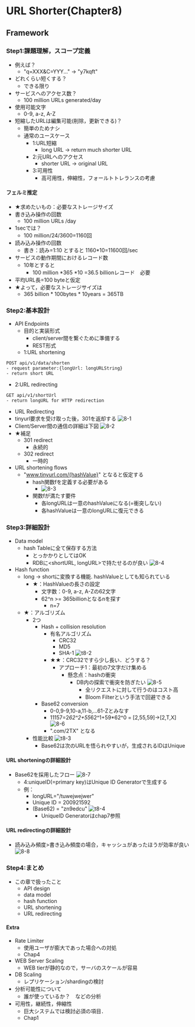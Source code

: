 # URL Shorter(Chapter8)
## Framework
### Step1:課題理解，スコープ定義
- 例えば？
  - "q=XXX&C=YYY..." -> "y7kqft"
- どれくらい短くする？
  - できる限り 
- サービスへのアクセス数？
  - 100 million URLs generated/day
- 使用可能文字
  - 0-9, a-z, A-Z
- 短縮したURLは編集可能(削除，更新できる)？
  - 簡単のためナシ
  - 通常のユースケース
    - 1:URL短縮
      - long URL -> return much shorter URL
    - 2:元URLへのアクセス
      - shorter URL -> original URL
    - 3:可用性
      - 高可用性，伸縮性，フォールトトレランスの考慮
#### フェルミ推定
- ★求めたいもの：必要なストレージサイズ
- 書き込み操作の回数
  - 100 million URLs /day
- 1secでは？
  - 100 million/24/3600=1160回
- 読み込み操作の回数
  - 書き：読み=1:10 とすると 1160*10=11600回/sec
- サービスの動作期間におけるレコード数
  - 10年とすると
    - 100 million *365 *10 =36.5 billionレコード　必要
- 平均URL長=100 byteと仮定
- ★よって，必要なストレージサイズは
  - 365 billion * 100bytes * 10years = 365TB 
### Step2:基本設計
- API Endpoints
  - 目的と実装形式
    - client/server間を繋ぐために準備する
    - REST形式
  - 1:URL shortening
```
POST api/v1/data/shorten
- request parameter:{longUrl: longURLString}
- return short URL
```
  - 2:URL redirecting
```
GET api/v1/shortUrl
- return longURL for HTTP redirection
```
- URL Redirecting
 - tinyurl要求を受け取った後，301を返却する
![8-1](https://github.com/melonoidz/system_design_note/assets/27326835/86ab0271-9ea1-4d0b-aae4-4ee815776844)
 - Client/Server間の通信の詳細は下図
![8-2](https://github.com/melonoidz/system_design_note/assets/27326835/6412e858-7074-4ecc-b96d-3d26e0997f0a)
 - ★補足
   - 301 redirect
     - 永続的
   - 302 redirect
     - 一時的
- URL shortening flows
  - "www.tinyurl.com/{hashValue}" となると仮定する
    - hash関数fを定義する必要がある
      - ![8-3](https://github.com/melonoidz/system_design_note/assets/27326835/fe6637cc-6b30-495b-b716-fea474a57eb7)
    - 関数fが満たす要件
      - 各longURLは一意のhashValueになる(=衝突しない)
      - 各hashValueは一意のlongURLに復元できる

### Step3:詳細設計
- Data model
  - hash Tableに全て保存する方法
    - とっかかりとしてはOK
    - RDBに<shortURL, longURL>で持たせるのが良い
![8-4](https://github.com/melonoidz/system_design_note/assets/27326835/ca3ce7b0-ffaa-433a-8274-be47839ba180)
- Hash function
  - long -> shortに変換する機能. hashValueとしても知られている
    - ★：HashValueの長さの設定
      - 文字数：0-9, a-z, A-Zの62文字
      - 62^n >= 365billionとなるnを探す
        - n=7
  - ★：アルゴリズム
    - 2つ
      - Hash + collision resolution
        - 有名アルゴリズム
          - CRC32
          - MD5
          - SHA-1
![t8-2](https://github.com/melonoidz/system_design_note/assets/27326835/37ff9d14-c34d-4c51-a2d9-524fdeb5c91e)
        - ★★：CRC32ですら少し長い．どうする？
          - アプローチ1：最初の7文字だけ集める
            - 懸念点：hashの衝突 
              - DB内の探索で衝突を防ぎたい
![8-5](https://github.com/melonoidz/system_design_note/assets/27326835/8a4ddb59-832c-4c44-8716-1bae4358362e)
                - 全リクエストに対して行うのはコスト高
                - Bloom Filterという手法で回避できる 
      - Base62 conversion
        - 0-0,9-9,10-a,11-b,...61-Zとみなす
        - 11157=2*62^2+55*62^1+59*62^0 = [2,55,59]->[2,T,X]
![8-6](https://github.com/melonoidz/system_design_note/assets/27326835/d6e22e68-7359-45fc-af65-b2b95ebf732d)
        - ".com/2TX" となる
    - 性能比較
![t8-3](https://github.com/melonoidz/system_design_note/assets/27326835/27487ea1-4189-4a1c-99ff-bdefd3425b5d)
      - Base62は次のURLを悟られやすいが，生成されるIDはUnique
#### URL shorteningの詳細設計
- Base62を採用したフロー
![8-7](https://github.com/melonoidz/system_design_note/assets/27326835/c4093bb8-0ccc-4a43-a7cd-5147700991af)
    - 4:uniqueID(=primary key)はUnique ID Generatorで生成する
  - 例：
    - longURL="/tuwejwejwer"
    - Unique ID = 200921592
    - (Base62) = "zn9edcu"
![t8-4](https://github.com/melonoidz/system_design_note/assets/27326835/3e552280-d45f-498f-8374-b496bc0a20a6)
      - UniqueID Generatorはchap7参照
#### URL redirectingの詳細設計
- 読み込み頻度>書き込み頻度の場合，キャッシュがあったほうが効率が良い
![8-8](https://github.com/melonoidz/system_design_note/assets/27326835/4bd78b90-e010-4a42-b468-0dcd873a9894)
### Step4:まとめ
- この章で扱ったこと
  - API design
  - data model
  - hash function
  - URL shortening
  - URL redirecting
#### Extra
- Rate Limiter
  - 使用ユーザが膨大であった場合への対処
  - Chap4
- WEB Server Scaling
  - WEB tierが静的なので，サーバのスケールが容易
- DB Scaling
  - レプリケーション/shardingの検討
- 分析可能性について
  - 誰が使っているか？　などの分析
- 可用性，継続性，伸縮性
  - 巨大システムでは検討必須の項目．
  - Chap1
